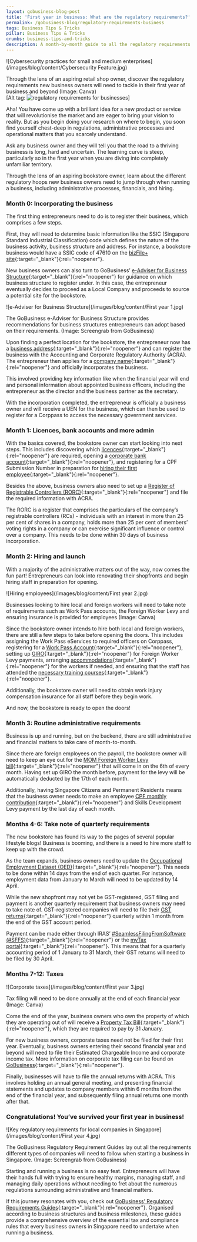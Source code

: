 ```yaml
---
layout: gobusiness-blog-post
title: 'First year in business: What are the regulatory requirements?'
permalink: /gobusiness-blog/regulatory-requirements-business
tags: Business Tips & Tricks
pillar: Business Tips & Tricks
crumbs: business-tips-and-tricks
description: A month-by-month guide to all the regulatory requirements of running a business in Singapore.
---
```


![Cybersecurity practices for small and medium enterprises](/images/blog/content/Cybersecurity Feature.jpg)
<figcaption>Through the lens of an aspiring retail shop owner, discover the regulatory requirements new business owners will need to tackle in their first year of business and beyond (Image: Canva)</figcaption>
[Alt tag: <img src="Feature image.jpg" alt="regulatory requirements for businesses">]

Aha! You have come up with a brilliant idea for a new product or service that will revolutionise the market and are eager to bring your vision to reality. But as you begin doing your research on where to begin, you soon find yourself chest-deep in regulations, administrative processes and operational matters that you scarcely understand. 

Ask any business owner and they will tell you that the road to a thriving business is long, hard and uncertain. The learning curve is steep, particularly so in the first year when you are diving into completely unfamiliar territory.

Through the lens of an aspiring bookstore owner, learn about the different regulatory hoops new business owners need to jump through when running a business, including administrative processes, financials, and hiring.

### Month 0: Incorporating the business 

The first thing entrepreneurs need to do is to register their business, which comprises a few steps. 

First, they will need to determine basic information like the SSIC (Singapore Standard Industrial Classification) code which defines the nature of the business activity, business structure and address. For instance, a bookstore business would have a SSIC code of 47610 on the [bizFile+ site](https://www.bizfile.gov.sg/ngbbizfileinternet/faces/oracle/webcenter/portalapp/pages/TransactionMain.jspx?selectedETransId=G016){:target="_blank"}{:rel="noopener"}.

New business owners can also turn to GoBusiness’ [e-Adviser for Business Structure](https://eadviser.gobusiness.gov.sg/businessstructure?src=regulatoryguide-localcompanies){:target="_blank"}{:rel="noopener"} for guidance on which business structure to register under. In this case, the entrepreneur eventually decides to proceed as a Local Company and proceeds to source a potential site for the bookstore. 

![e-Adviser for Business Structure](/images/blog/content/First year 1.jpg)
<figcaption>The GoBusiness e-Adviser for Business Structure provides recommendations for business structures entrepreneurs can adopt based on their requirements. (Image: Screengrab from GoBusiness)</figcaption>

Upon finding a perfect location for the bookstore, the entrepreneur now has a [business address](https://www.gobusiness.gov.sg/start-a-business/submit-a-business-address/){:target="_blank"}{:rel="noopener"} and can register the business with the Accounting and Corporate Regulatory Authority (ACRA). The entrepreneur then applies for a [company name](https://www.bizfile.gov.sg/ngbbizfileinternet/faces/oracle/webcenter/portalapp/pages/eServicesListing.jspx?transId=C){:target="_blank"}{:rel="noopener"} and officially incorporates the business. 

This involved providing key information like when the financial year will end and personal information about appointed business officers, including the entrepreneur as the director and the business partner as the secretary. 

With the incorporation completed, the entrepreneur is officially a business owner and will receive a UEN for the business, which can then be used to register for a Corppass to access the necessary government services.

### Month 1: Licences, bank accounts and more admin

With the basics covered, the bookstore owner can start looking into next steps. This includes discovering which [licences](https://licence1.business.gov.sg/feportal/web/frontier/home){:target="_blank"}{:rel="noopener"} are required, opening a [corporate bank account](https://www.gobusiness.gov.sg/start-a-business/open-a-corporate-bank-account/){:target="_blank"}{:rel="noopener"}, and registering for a CPF Submission Number in preparation for [hiring their first employee](https://www.gobusiness.gov.sg/gobusiness-blog/hiring-first-employee-singapore?src=home_blog){:target="_blank"}{:rel="noopener"}.

Besides the above, business owners also need to set up a [Register of Registrable Controllers (RORC)](https://www.acra.gov.sg/compliance/register-of-registrable-controllers){:target="_blank"}{:rel="noopener"} and file the required information with ACRA. 

The RORC is a register that comprises the particulars of the company’s registrable controllers (RCs) - individuals with an interest in more than 25 per cent of shares in a company, holds more than 25 per cent of members’ voting rights in a company or can exercise significant influence or control over a company. This needs to be done within 30 days of business incorporation. 

### Month 2: Hiring and launch

With a majority of the administrative matters out of the way, now comes the fun part! Entrepreneurs can look into renovating their shopfronts and begin hiring staff in preparation for opening. 

![Hiring employees](/images/blog/content/First year 2.jpg)
<figcaption>Businesses looking to hire local and foreign workers will need to take note of requirements such as Work Pass accounts, the Foreign Worker Levy and ensuring insurance is provided for employees (Image: Canva)</figcaption>

Since the bookstore owner intends to hire both local and foreign workers, there are still a few steps to take before opening the doors. This includes assigning the Work Pass eServices to required officers on Corppass, registering for a [Work Pass Account](https://www.mom.gov.sg/faq/work-pass-general/how-do-i-apply-for-giro-bank-account-for-my-levy-payment){:target="_blank"}{:rel="noopener"}, setting up [GIRO](https://www.mom.gov.sg/faq/work-pass-general/how-do-i-apply-for-giro-bank-account-for-my-levy-payment){:target="_blank"}{:rel="noopener"} for Foreign Worker Levy payments, arranging [accommodations](https://www.mom.gov.sg/passes-and-permits/work-permit-for-foreign-worker/housing/various-types-of-housing){:target="_blank"}{:rel="noopener"} for the workers if needed, and ensuring that the staff has attended the [necessary training courses](https://www.mom.gov.sg/workplace-safety-and-health/workplace-safety-and-health-training/find-accredited-wsh-courses-and-training-provider){:target="_blank"}{:rel="noopener"}. 

Additionally, the bookstore owner will need to obtain work injury compensation insurance for all staff before they begin work.

And now, the bookstore is ready to open the doors! 

### Month 3: Routine administrative requirements

Business is up and running, but on the backend, there are still administrative and financial matters to take care of month-to-month. 

Since there are foreign employees on the payroll, the bookstore owner will need to keep an eye out for the [MOM Foreign Worker Levy bill](https://www.mom.gov.sg/eservices/services/check-and-pay-levy){:target="_blank"}{:rel="noopener"} that will come in on the 6th of every month. Having set up GIRO the month before, payment for the levy will be automatically deducted by the 17th of each month. 

Additionally, having Singapore Citizens and Permanent Residents means that the business owner needs to make an employee [CPF monthly contribution](https://www.cpf.gov.sg/employer/making-cpf-contributions){:target="_blank"}{:rel="noopener"} and Skills Development Levy payment by the last day of each month. 

### Months 4-6: Take note of quarterly requirements

The new bookstore has found its way to the pages of several popular lifestyle blogs! Business is booming, and there is a need to hire more staff to keep up with the crowd. 

As the team expands, business owners need to update the [Occupational Employment Dataset (OED)](https://stats.mom.gov.sg/Pages/OurSurveys.aspx){:target="_blank"}{:rel="noopener"}. This needs to be done within 14 days from the end of each quarter. For instance, employment data from January to March will need to be updated by 14 April. 

While the new shopfront may not yet be GST-registered, GST filing and payment is another quarterly requirement that business owners may need to take note of. GST-registered companies will need to file their [GST returns](https://www.iras.gov.sg/taxes/goods-services-tax-(gst)/filing-gst/completing-gst-returns){:target="_blank"}{:rel="noopener"} quarterly within 1 month from the end of the GST account period. 

Payment can be made either through IRAS’ [#SeamlessFilingFromSoftware (#SFFS)](https://www.iras.gov.sg/digital-collaboration/for-businesses-employers){:target="_blank"}{:rel="noopener"} or the [myTax portal](https://mytax.iras.gov.sg/ESVWeb/default.aspx){:target="_blank"}{:rel="noopener"}. This means that for a quarterly accounting period of 1 January to 31 March, their GST returns will need to be filed by 30 April. 

### Months 7-12: Taxes

![Corporate taxes](/images/blog/content/First year 3.jpg)
<figcaption>Tax filing will need to be done annually at the end of each financial year (Image: Canva)</figcaption>

Come the end of the year, business owners who own the property of which they are operating out of will receive a [Property Tax Bill](https://www.iras.gov.sg/taxes/property-tax){:target="_blank"}{:rel="noopener"}, which they are required to pay by 31 January. 

For new business owners, corporate taxes need not be filed for their first year. Eventually, business owners entering their second financial year and beyond will need to file their Estimated Chargeable Income and corporate income tax. More information on corporate tax filing can be found on [GoBusiness](https://www.gobusiness.gov.sg/gobusiness-blog/corporate-tax-filing-singapore?src=home_blog){:target="_blank"}{:rel="noopener"}.

Finally, businesses will have to file the annual returns with ACRA. This involves holding an annual general meeting, and presenting financial statements and updates to company members within 6 months from the end of the financial year, and subsequently filing annual returns one month after that. 

### Congratulations! You’ve survived your first year in business!

![Key regulatory requirements for local companies in Singapore](/images/blog/content/First year 4.jpg)
<figcaption>The GoBusiness Regulatory Requirement Guides lay out all the requirements different types of companies will need to follow when starting a business in Singapore. (Image: Screengrab from GoBusiness)</figcaption>

Starting and running a business is no easy feat. Entrepreneurs will have their hands full with trying to ensure healthy margins, managing staff, and managing daily operations without needing to fret about the numerous regulations surrounding administrative and financial matters. 

If this journey resonates with you, check out [GoBusiness’ Regulatory Requirements Guides](https://www.gobusiness.gov.sg/regulatory-requirements-guides/){:target="_blank"}{:rel="noopener"}. Organised according to business structures and business milestones, these guides provide a comprehensive overview of the essential tax and compliance rules that every business owners in Singapore need to undertake when running a business.
